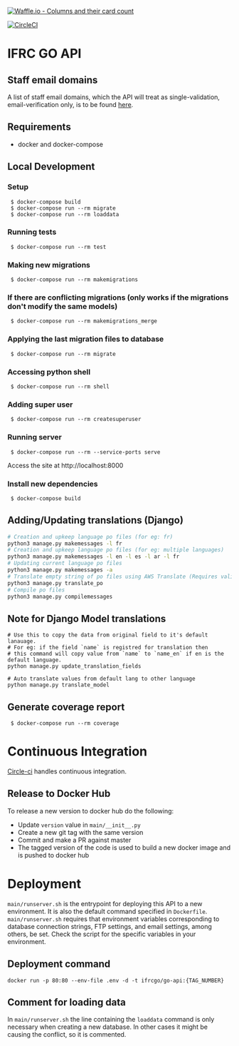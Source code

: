 [![Waffle.io - Columns and their card count](https://badge.waffle.io/IFRCGo/go-infrastructure.svg?columns=all)](https://waffle.io/IFRCGo/go-infrastructure)

[![CircleCI](https://circleci.com/gh/IFRCGo/go-api.svg?style=svg&circle-token=4337c3da24907bbcb5d6aa06f0d60c5f27845435)](https://circleci.com/gh/IFRCGo/go-api)

# IFRC GO API

## Staff email domains

A list of staff email domains, which the API will treat as single-validation, email-verification only, is to be found [here](https://github.com/IFRCGo/go-api/blob/master/registrations/views.py#L25).

## Requirements

- docker and docker-compose

## Local Development

### Setup

     $ docker-compose build
     $ docker-compose run --rm migrate
     $ docker-compose run --rm loaddata 

### Running tests

     $ docker-compose run --rm test

### Making new migrations

     $ docker-compose run --rm makemigrations

### If there are conflicting migrations (only works if the migrations don't modify the same models)

     $ docker-compose run --rm makemigrations_merge

### Applying the last migration files to database

     $ docker-compose run --rm migrate

### Accessing python shell 

     $ docker-compose run --rm shell 

### Adding super user

     $ docker-compose run --rm createsuperuser

### Running server

     $ docker-compose run --rm --service-ports serve
    
Access the site at http://localhost:8000

### Install new dependencies

     $ docker-compose build


## Adding/Updating translations (Django)
```bash
# Creation and upkeep language po files (for eg: fr)
python3 manage.py makemessages -l fr
# Creation and upkeep language po files (for eg: multiple languages)
python3 manage.py makemessages -l en -l es -l ar -l fr
# Updating current language po files
python3 manage.py makemessages -a
# Translate empty string of po files using AWS Translate (Requires valid AWS_TRANSLATE_* env variables)
python3 manage.py translate_po
# Compile po files
python3 manage.py compilemessages
```

## Note for Django Model translations
```
# Use this to copy the data from original field to it's default lanauage.
# For eg: if the field `name` is registred for translation then
# this command will copy value from `name` to `name_en` if en is the default language.
python manage.py update_translation_fields

# Auto translate values from default lang to other language
python manage.py translate_model
```

## Generate coverage report

     $ docker-compose run --rm coverage

# Continuous Integration

[Circle-ci](https://circleci.com/gh/IFRCGo/go-api) handles continuous integration.

## Release to Docker Hub

To release a new version to docker hub do the following:

- Update `version` value in `main/__init__.py`
- Create a new git tag with the same version
- Commit and make a PR against master
- The tagged version of the code is used to build a new docker image and is pushed to docker hub

# Deployment

`main/runserver.sh` is the entrypoint for deploying this API to a new environment. It is also the default command specified in `Dockerfile`. `main/runserver.sh` requires that environment variables corresponding to database connection strings, FTP settings, and email settings, among others, be set. Check the script for the specific variables in your environment.

## Deployment command

```(bash)
docker run -p 80:80 --env-file .env -d -t ifrcgo/go-api:{TAG_NUMBER}
```

## Comment for loading data

In `main/runserver.sh` the line containing the `loaddata` command is only necessary when creating a new database. In other cases it might be causing the conflict, so it is commented. 
